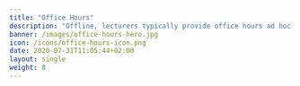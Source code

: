 ```yaml
---
title: "Office Hours"
description: "Offline, lecturers typically provide office hours ad hoc to support students and answer questions, or review an exam. Aside from office hours, lecturers are often available after class to answer questions. The lecturer’s focus is to be available and easily accessible to students and to stay connected. Let’s take this online!"
banner: /images/office-hours-hero.jpg
icon: /icons/office-hours-icon.png
date: 2020-07-31T11:05:44+02:00
layout: single
weight: 8
---
```

